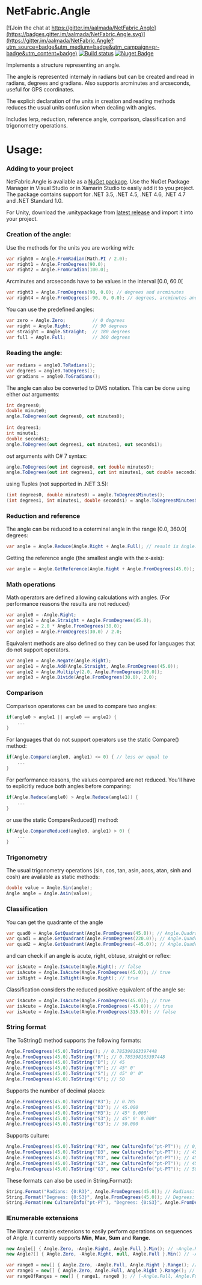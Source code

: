 NetFabric.Angle
===============

[![Join the chat at https://gitter.im/aalmada/NetFabric.Angle](https://badges.gitter.im/aalmada/NetFabric.Angle.svg)](https://gitter.im/aalmada/NetFabric.Angle?utm_source=badge&utm_medium=badge&utm_campaign=pr-badge&utm_content=badge) [![Build status](https://ci.appveyor.com/api/projects/status/6lfc5ymh0wip5msi?svg=true)](https://ci.appveyor.com/project/AntaoAlmada/netfabric-angle/) [![Nuget Badge](https://buildstats.info/nuget/NetFabric.Angle)](https://www.nuget.org/packages/NetFabric.Angle/)

Implements a structure representing an angle.

The angle is represented internaly in radians but can be created and read in radians, degrees and gradians. Also supports arcminutes and arcseconds, useful for GPS coordinates.

The explicit declaration of the units in creation and reading methods reduces the usual units confusion when dealing with angles.

Includes lerp, reduction, reference angle, comparison, classification and trigonometry operations. 

# Usage:

### Adding to your project

NetFabric.Angle is available as a [NuGet package](https://www.nuget.org/packages/NetFabric.Angle/). Use the NuGet Package Manager in Visual Studio or in Xamarin Studio to easily add it to you project. The package contains support for .NET 3.5, .NET 4.5, .NET 4.6, .NET 4.7 and .NET Standard 1.0.

For Unity, download the .unitypackage from [latest release](https://github.com/aalmada/NetFabric.Angle/releases) and import it into your project.

### Creation of the angle:

Use the methods for the units you are working with:

```csharp
var right0 = Angle.FromRadian(Math.PI / 2.0);
var right1 = Angle.FromDegrees(90.0);
var right2 = Angle.FromGradian(100.0);
```

Arcminutes and arcseconds have to be values in the interval [0.0, 60.0[

```csharp
var right3 = Angle.FromDegrees(90, 0.0); // degrees and arcminutes
var right4 = Angle.FromDegrees(-90, 0, 0.0); // degrees, arcminutes and arcseconds
```

You can use the predefined angles:

```csharp
var zero = Angle.Zero;          // 0 degrees
var right = Angle.Right;        // 90 degrees
var straight = Angle.Straight;  // 180 degrees
var full = Angle.Full;          // 360 degrees
```

### Reading the angle:

```csharp
var radians = angle0.ToRadians();
var degrees = angle0.ToDegrees();
var gradians = angle0.ToGradians();
```

The angle can also be converted to DMS notation. This can be done using either *out* arguments:  
```csharp
int degrees0;
double minute0;
angle.ToDegrees(out degrees0, out minutes0);
    
int degrees1;
int minute1;
double seconds1;
angle.ToDegrees(out degrees1, out minutes1, out seconds1);
```

*out* arguments with C# 7 syntax:

```csharp
angle.ToDegrees(out int degrees0, out double minutes0);
angle.ToDegrees(out int degrees1, out int minutes1, out double seconds1);
```

using Tuples (not supported in .NET 3.5):

```csharp
(int degrees0, double minutes0) = angle.ToDegreesMinutes();
(int degrees1, int minutes1, double seconds1) = angle.ToDegreesMinutesSeconds();
```

### Reduction and reference

The angle can be reduced to a coterminal angle in the range [0.0, 360.0[ degrees:
​    
```csharp
var angle = Angle.Reduce(Angle.Right + Angle.Full); // result is Angle.Right
```

Getting the reference angle (the smallest angle with the x-axis):

```csharp
var angle = Angle.GetReference(Angle.Right + Angle.FromDegrees(45.0)); // result is an angle with 45 degrees
```

### Math operations

Math operators are defined allowing calculations with angles. (For performance reasons the results are not reduced)
​    
```csharp
var angle0 = -Angle.Right; 
var angle1 = Angle.Straight + Angle.FromDegrees(45.0);
var angle2 = 2.0 * Angle.FromDegrees(30.0);
var angle3 = Angle.FromDegrees(30.0) / 2.0;
```

Equivalent methods are also defined so they can be used for languages that do not support operators.

```csharp
var angle0 = Angle.Negate(Angle.Right); 
var angle1 = Angle.Add(Angle.Straight, Angle.FromDegrees(45.0));
var angle2 = Angle.Multiply(2.0, Angle.FromDegrees(30.0));
var angle3 = Angle.Divide(Angle.FromDegrees(30.0), 2.0);
```

### Comparison

Comparison operatores can be used to compare two angles:
​    
```csharp
if(angle0 > angle1 || angle0 == angle2) {
    ...
}
```

For languages that do not support operators use the static Compare() method:
​    
```csharp
if(Angle.Compare(angle0, angle1) <= 0) { // less or equal to
    ...
}
```

For performance reasons, the values compared are not reduced. You'll have to explicitly reduce both angles before comparing:
​    
```csharp
if(Angle.Reduce(angle0) > Angle.Reduce(angle1)) {
    ...
}
```

or use the static CompareReduced() method:

```csharp
if(Angle.CompareReduced(angle0, angle1) > 0) {
    ...
}
```

### Trigonometry

The usual trigonometry operations (sin, cos, tan, asin, acos, atan, sinh and cosh) are available as static methods:

```csharp
double value = Angle.Sin(angle);
Angle angle = Angle.Asin(value);
```

### Classification

You can get the quadrante of the angle

```csharp
var quad0 = Angle.GetQuadrant(Angle.FromDegrees(45.0)); // Angle.Quadrant.First
var quad1 = Angle.GetQuadrant(Angle.FromDegrees(220.0)); // Angle.Quadrant.Third
var quad2 = Angle.GetQuadrant(Angle.FromDegrees(-45.0)); // Angle.Quadrant.Fourth
```

and can check if an angle is acute, right, obtuse, straight or reflex:

```csharp
var isAcute = Angle.IsAcute(Angle.Right); // false
var isAcute = Angle.IsAcute(Angle.FromDegrees(45.0)); // true
var isRight = Angle.IsRight(Angle.Right); // true
```

Classification considers the reduced positive equivalent of the angle so:

```csharp
var isAcute = Angle.IsAcute(Angle.FromDegrees(45.0)); // true
var isAcute = Angle.IsAcute(Angle.FromDegrees(-45.0)); // true
var isAcute = Angle.IsAcute(Angle.FromDegrees(315.0)); // false
```

### String format

The ToString() method supports the following formats:

```csharp
Angle.FromDegrees(45.0).ToString(); // 0.785398163397448
Angle.FromDegrees(45.0).ToString("R"); // 0.785398163397448
Angle.FromDegrees(45.0).ToString("D"); // 45
Angle.FromDegrees(45.0).ToString("M"); // 45° 0'
Angle.FromDegrees(45.0).ToString("S"); // 45° 0' 0"
Angle.FromDegrees(45.0).ToString("G"); // 50
```

Supports the number of decimal places:

```csharp
Angle.FromDegrees(45.0).ToString("R3"); // 0.785
Angle.FromDegrees(45.0).ToString("D3"); // 45.000
Angle.FromDegrees(45.0).ToString("M3"); // 45° 0.000'
Angle.FromDegrees(45.0).ToString("S3"); // 45° 0' 0.000"
Angle.FromDegrees(45.0).ToString("G3"); // 50.000
```

Supports culture:

```csharp
Angle.FromDegrees(45.0).ToString("R3", new CultureInfo("pt-PT")); // 0,785
Angle.FromDegrees(45.0).ToString("D3", new CultureInfo("pt-PT")); // 45,000
Angle.FromDegrees(45.0).ToString("M3", new CultureInfo("pt-PT")); // 45° 0,000'
Angle.FromDegrees(45.0).ToString("S3", new CultureInfo("pt-PT")); // 45° 0' 0,000"
Angle.FromDegrees(45.0).ToString("G3", new CultureInfo("pt-PT")); // 50,000
```

These formats can also be used in String.Format():

```csharp
String.Format("Radians: {0:R3}", Angle.FromDegrees(45.0)); // Radians: 0.785
String.Format("Degrees: {0:S3}", Angle.FromDegrees(45.0)); // Degrees: 45° 0' 0.000"
String.Format(new CultureInfo("pt-PT"), "Degrees: {0:S3}", Angle.FromDegrees(45.0)); // Degrees: 45° 0' 0,000"
```

### IEnumerable extensions

The library contains extensions to easily perform operations on sequences of Angle. It currently supports **Min**, **Max**, **Sum** and **Range**.

```csharp
new Angle[] { Angle.Zero, -Angle.Right, Angle.Full }.Min(); // -Angle.Right
new Angle?[] { Angle.Zero, -Angle.Right, null, Angle.Full }.Min() // -Angle.Right
```

```csharp
var range0 = new[] { Angle.Zero, -Angle.Full, Angle.Right }.Range(); // (-Angle.Full, Angle.Right)
var range1 = new[] { Angle.Zero, Angle.Full, Angle.Right }.Range(); // (Angle.Zero, Angle.Full)
var rangeOfRanges = new[] { range1, range0 }; // (-Angle.Full, Angle.Full)
```